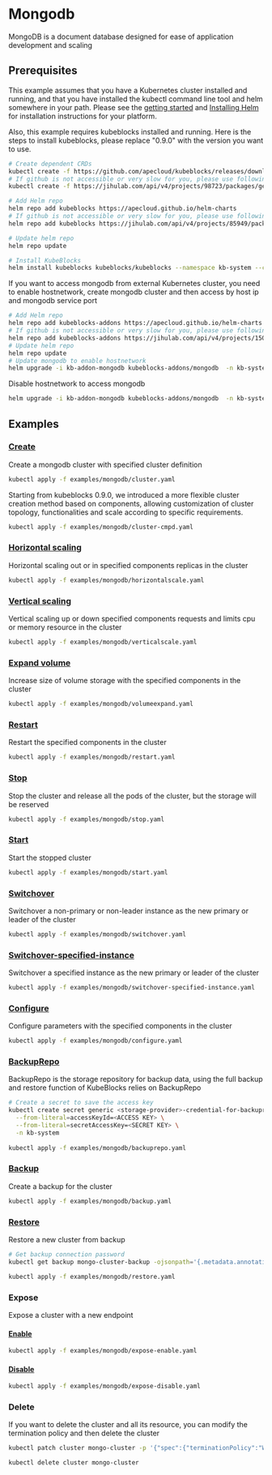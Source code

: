 # Mongodb

MongoDB is a document database designed for ease of application development and scaling
## Prerequisites

This example assumes that you have a Kubernetes cluster installed and running, and that you have installed the kubectl command line tool and helm somewhere in your path. Please see the [getting started](https://kubernetes.io/docs/setup/)  and [Installing Helm](https://helm.sh/docs/intro/install/) for installation instructions for your platform.

Also, this example requires kubeblocks installed and running. Here is the steps to install kubeblocks, please replace "0.9.0" with the version you want to use.
```bash
# Create dependent CRDs
kubectl create -f https://github.com/apecloud/kubeblocks/releases/download/v0.9.0/kubeblocks_crds.yaml
# If github is not accessible or very slow for you, please use following command instead
kubectl create -f https://jihulab.com/api/v4/projects/98723/packages/generic/kubeblocks/v0.9.0/kubeblocks_crds.yaml

# Add Helm repo 
helm repo add kubeblocks https://apecloud.github.io/helm-charts
# If github is not accessible or very slow for you, please use following repo instead
helm repo add kubeblocks https://jihulab.com/api/v4/projects/85949/packages/helm/stable

# Update helm repo
helm repo update

# Install KubeBlocks
helm install kubeblocks kubeblocks/kubeblocks --namespace kb-system --create-namespace --version="0.9.0"
```
If you want to access mongodb from external Kubernetes cluster, you need to enable hostnetwork, create mongodb cluster and then access by host ip and mongodb service port
```bash
# Add Helm repo 
helm repo add kubeblocks-addons https://apecloud.github.io/helm-charts
# If github is not accessible or very slow for you, please use following repo instead
helm repo add kubeblocks-addons https://jihulab.com/api/v4/projects/150246/packages/helm/stable
# Update helm repo
helm repo update
# Update mongodb to enable hostnetwork
helm upgrade -i kb-addon-mongodb kubeblocks-addons/mongodb  -n kb-system --set useHostNetwork=true
```
Disable hostnetwork to access mongodb
```bash
helm upgrade -i kb-addon-mongodb kubeblocks-addons/mongodb  -n kb-system --set useHostNetwork=false
```

## Examples

### [Create](cluster.yaml) 
Create a mongodb cluster with specified cluster definition 
```bash
kubectl apply -f examples/mongodb/cluster.yaml
```
Starting from kubeblocks 0.9.0, we introduced a more flexible cluster creation method based on components, allowing customization of cluster topology, functionalities and scale according to specific requirements.
```bash
kubectl apply -f examples/mongodb/cluster-cmpd.yaml
```
### [Horizontal scaling](horizontalscale.yaml)
Horizontal scaling out or in specified components replicas in the cluster
```bash
kubectl apply -f examples/mongodb/horizontalscale.yaml
```

### [Vertical scaling](verticalscale.yaml)
Vertical scaling up or down specified components requests and limits cpu or memory resource in the cluster
```bash
kubectl apply -f examples/mongodb/verticalscale.yaml
```

### [Expand volume](volumeexpand.yaml)
Increase size of volume storage with the specified components in the cluster
```bash
kubectl apply -f examples/mongodb/volumeexpand.yaml
```

### [Restart](restart.yaml)
Restart the specified components in the cluster
```bash
kubectl apply -f examples/mongodb/restart.yaml
```

### [Stop](stop.yaml)
Stop the cluster and release all the pods of the cluster, but the storage will be reserved
```bash
kubectl apply -f examples/mongodb/stop.yaml
```

### [Start](start.yaml)
Start the stopped cluster
```bash
kubectl apply -f examples/mongodb/start.yaml
```

### [Switchover](switchover.yaml)
Switchover a non-primary or non-leader instance as the new primary or leader of the cluster
```bash
kubectl apply -f examples/mongodb/switchover.yaml
```

### [Switchover-specified-instance](switchover-specified-instance.yaml)
Switchover a specified instance as the new primary or leader of the cluster
```bash
kubectl apply -f examples/mongodb/switchover-specified-instance.yaml
```

### [Configure](configure.yaml)
Configure parameters with the specified components in the cluster
```bash
kubectl apply -f examples/mongodb/configure.yaml
```

### [BackupRepo](backuprepo.yaml)
BackupRepo is the storage repository for backup data, using the full backup and restore function of KubeBlocks relies on BackupRepo
```bash
# Create a secret to save the access key
kubectl create secret generic <storage-provider>-credential-for-backuprepo\
  --from-literal=accessKeyId=<ACCESS KEY> \
  --from-literal=secretAccessKey=<SECRET KEY> \
  -n kb-system 
  
kubectl apply -f examples/mongodb/backuprepo.yaml
```

### [Backup](backup.yaml)
Create a backup for the cluster
```bash
kubectl apply -f examples/mongodb/backup.yaml
```

### [Restore](restore.yaml)
Restore a new cluster from backup
```bash
# Get backup connection password
kubectl get backup mongo-cluster-backup -ojsonpath='{.metadata.annotations.dataprotection\.kubeblocks\.io\/connection-password}' -n default

kubectl apply -f examples/mongodb/restore.yaml
```

### Expose
Expose a cluster with a new endpoint
#### [Enable](expose-enable.yaml)
```bash
kubectl apply -f examples/mongodb/expose-enable.yaml
```
#### [Disable](expose-disable.yaml)
```bash
kubectl apply -f examples/mongodb/expose-disable.yaml
```

### Delete
If you want to delete the cluster and all its resource, you can modify the termination policy and then delete the cluster
```bash
kubectl patch cluster mongo-cluster -p '{"spec":{"terminationPolicy":"WipeOut"}}' --type="merge"

kubectl delete cluster mongo-cluster
```
